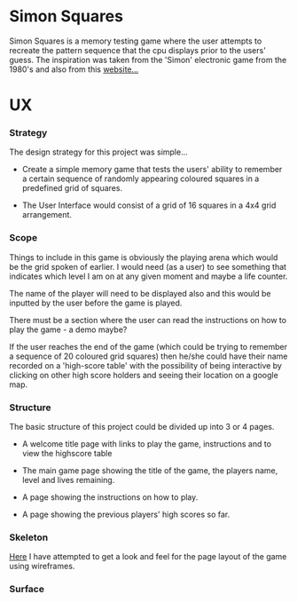 # Simon Squares

Simon Squares is a memory testing game where the user attempts to recreate the pattern sequence that the cpu displays prior to the users' guess.
The inspiration was taken from the 'Simon' electronic game from the 1980's and also from this [website...](https://www.memozor.com/simon-games/simon-game-colored-squares)

# UX

### Strategy
The design strategy for this project was simple...

* Create a simple memory game that tests the users' ability to remember a certain sequence of randomly appearing coloured squares in a predefined grid of squares.

* The User Interface would consist of a grid of 16 squares in a 4x4 grid arrangement.

### Scope
Things to include in this game is obviously the playing arena which would be the grid spoken of earlier. I would need (as a user) to see something that indicates which level I am on at any given moment and maybe a life counter.

The name of the player will need to be displayed also and this would be inputted by the user before the game is played.

There must be a section where the user can read the instructions on how to play the game - a demo maybe?

If the user reaches the end of the game (which could be trying to remember a sequence of 20 coloured grid squares) then he/she could have their name recorded on a 'high-score table' with the possibility of being interactive by clicking on other high score holders and seeing their location on a google map.


### Structure

The basic structure of this project could be divided up into 3 or 4 pages.

* A welcome title page with links to play the game, instructions and to view the highscore table

* The main game page showing the title of the game, the players name, level and lives remaining.

* A page showing the instructions on how to play.

* A page showing the previous players' high scores so far.

### Skeleton

[Here](https://github.com/GOSUB-C64/MS2_Project/tree/master/assets/wireframes/MS2_Wireframe.pdf) I have attempted to get a look and feel for the page layout of the game using wireframes.

### Surface




